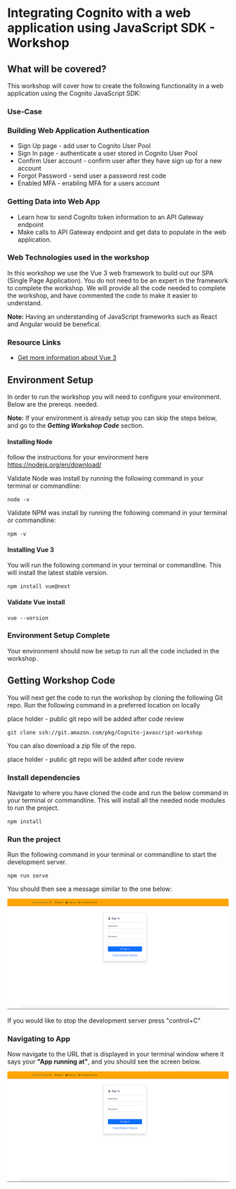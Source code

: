 # Integrating Cognito with a web application using JavaScript SDK - Workshop

## What will be covered?

This workshop will cover how to create the following functionality in a web application using the Cognito JavaScript SDK:

### Use-Case

### Building Web Application Authentication

- Sign Up page - add user to Cognito User Pool
- Sign In page - authenticate a user stored in Cognito User Pool
- Confirm User account - confirm user after they have sign up for a new account
- Forgot Password - send user a password rest code
- Enabled MFA - enabling MFA for a users account

### Getting Data into Web App

- Learn how to send Cognito token information to an API Gateway endpoint
- Make calls to API Gateway endpoint and get data to populate in the web application.

### Web Technologies used in the workshop

In this workshop we use the Vue 3 web framework to build out our SPA (Single Page Application). You do not need to be an expert in the framework to complete the workshop. We will provide all the code needed to complete the workshop, and have commented the code to make it easier to understand.

**Note:** Having an understanding of JavaScript frameworks such as React and Angular would be benefical.

### Resource Links

- [Get more information about Vue 3](https://v3.vuejs.org/)

## Environment Setup

In order to run the workshop you will need to configure your environment. Below are the prereqs. needed.

**Note:** If your environment is already setup you can skip the steps below, and go to the **_Getting Workshop Code_** section.

#### **Installing Node**

follow the instructions for your environment here https://nodejs.org/en/download/

Validate Node was install by running the following command in your terminal or commandline:

```
node -v
```

Validate NPM was install by running the following command in your terminal or commandline:

```
npm -v
```

#### **Installing Vue 3**

You will run the following command in your terminal or commandline. This will install the latest stable version.

```
npm install vue@next
```

#### Validate Vue install

```
vue --version
```

### Environment Setup Complete

Your environment should now be setup to run all the code included in the workshop.

## Getting Workshop Code

You will next get the code to run the workshop by cloning the following Git repo. Run the following command in a preferred location on locally

place holder - public git repo will be added after code review

```
git clone ssh://git.amazon.com/pkg/Cognito-javascript-workshop
```

You can also download a zip file of the repo.

place holder - public git repo will be added after code review

### Install dependencies

Navigate to where you have cloned the code and run the below command in your terminal or commandline. This will install all the needed node modules to run the project.

```
npm install
```

### Run the project

Run the following command in your terminal or commandline to start the development server.

```
npm run serve
```

You should then see a message similar to the one below:

![npm run](images/home-page.png)

If you would like to stop the development server press "control+C"

### Navigating to App

Now navigate to the URL that is displayed in your terminal window where it says your **"App running at"**, and you should see the screen below.

![home page](/images/home-page.png)
